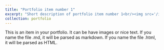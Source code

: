 ```yaml
---
title: "Portfolio item number 1"
excerpt: "Short description of portfolio item number 1<br/><img src='/images/image-alignment-580x300.jpg'>"
collection: portfolio
---
```


This is an item in your portfolio. It can be have images or nice text. If you name the file .md, it will be parsed as markdown. If you name the file .html, it will be parsed as HTML. 
